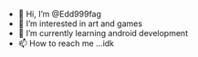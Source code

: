 - 👋 Hi, I’m @Edd999fag
- 👀 I’m interested in art and games
- 🌱 I’m currently learning android development
- 📫 How to reach me ...idk

<!---
Edd999fag/Edd999fag is a ✨ special ✨ repository because its `README.md` (this file) appears on your GitHub profile.
You can click the Preview link to take a look at your changes.
--->
